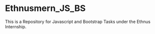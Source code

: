 # Ethnusmern_JS_BS
This is a Repository for Javascript and Bootstrap Tasks under the Ethnus Internship.
